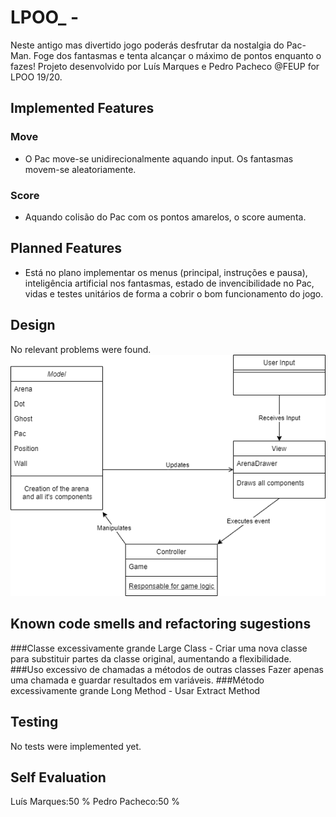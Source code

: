 # LPOO_<T03><G34> - <Pac-Man>

Neste antigo mas divertido jogo poderás desfrutar da nostalgia do Pac-Man.
Foge dos fantasmas e tenta alcançar o máximo de pontos enquanto o fazes!
Projeto desenvolvido por Luís Marques e Pedro Pacheco @FEUP for LPOO 19/20.

## Implemented Features
### Move
* O Pac move-se unidirecionalmente aquando input. Os fantasmas movem-se aleatoriamente.
### Score
* Aquando colisão do Pac com os pontos amarelos, o score aumenta.

## Planned Features
* Está no plano implementar os menus (principal, instruções e pausa), inteligência artificial nos fantasmas, estado de invencibilidade no Pac, vidas e testes unitários de forma a cobrir o bom funcionamento do jogo.

## Design
No relevant problems were found.
![Designed Classes](/docs/images/lpoo_uml.png)

## Known code smells and refactoring sugestions
###Classe excessivamente grande
Large Class - Criar uma nova classe para substituir partes da classe original, aumentando a flexibilidade.
###Uso excessivo de chamadas a métodos de outras classes
Fazer apenas uma chamada e guardar resultados em variáveis.
###Método excessivamente grande
Long Method - Usar Extract Method

## Testing
No tests were implemented yet.

## Self Evaluation
Luís Marques:50 %
Pedro Pacheco:50 %

